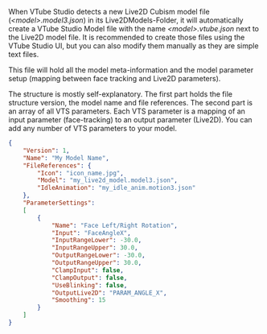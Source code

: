 When VTube Studio detects a new Live2D Cubism model file (_\<model\>.model3.json_) in its Live2DModels-Folder, it will automatically create a VTube Studio Model file with the name _\<model>\.vtube.json_ next to the Live2D model file. It is recommended to create those files using the VTube Studio UI, but you can also modify them manually as they are simple text files.

This file will hold all the model meta-information and the model parameter setup (mapping between face tracking and Live2D parameters).

The structure is mostly self-explanatory. The first part holds the file structure version, the model name and file references. The second part is an array of all VTS parameters. Each VTS parameter is a mapping of an input parameter (face-tracking) to an output parameter (Live2D). You can add any number of VTS parameters to your model.

```json
{
    "Version": 1,
    "Name": "My Model Name",
    "FileReferences": {
        "Icon": "icon_name.jpg",
        "Model": "my_live2d_model.model3.json",
        "IdleAnimation": "my_idle_anim.motion3.json"
    },
    "ParameterSettings":
    [
        {
            "Name": "Face Left/Right Rotation",
            "Input": "FaceAngleX",
            "InputRangeLower": -30.0,
            "InputRangeUpper": 30.0,
            "OutputRangeLower": -30.0,
            "OutputRangeUpper": 30.0,
            "ClampInput": false,
            "ClampOutput": false,
            "UseBlinking": false,
            "OutputLive2D": "PARAM_ANGLE_X",
            "Smoothing": 15
        }
    ]
}
```


